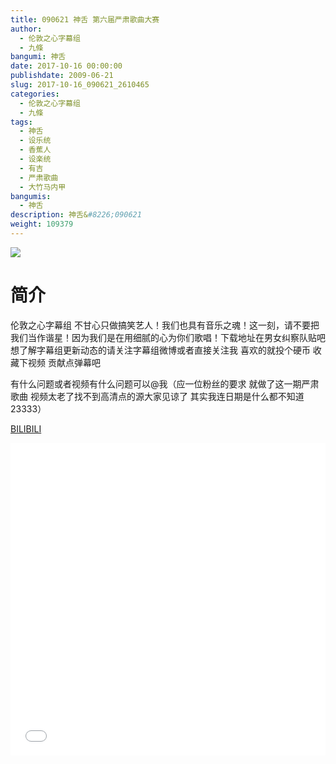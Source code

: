 ```yaml
---
title: 090621 神舌 第六届严肃歌曲大赛
author: 
  - 伦敦之心字幕组
  - 九條
bangumi: 神舌
date: 2017-10-16 00:00:00
publishdate: 2009-06-21
slug: 2017-10-16_090621_2610465
categories: 
  - 伦敦之心字幕组
  - 九條
tags: 
  - 神舌
  - 设乐统
  - 香蕉人
  - 设楽统
  - 有吉
  - 严肃歌曲
  - 大竹马内甲
bangumis: 
  - 神舌
description: 神舌&#8226;090621
weight: 109379
---
```


![](https://i.imgur.com/A3PFFnM.jpg)

# 简介  
伦敦之心字幕组 不甘心只做搞笑艺人！我们也具有音乐之魂！这一刻，请不要把我们当作谐星！因为我们是在用细腻的心为你们歌唱！下载地址在男女纠察队贴吧 想了解字幕组更新动态的请关注字幕组微博或者直接关注我 喜欢的就投个硬币 收藏下视频 贡献点弹幕吧


有什么问题或者视频有什么问题可以@我（应一位粉丝的要求 就做了这一期严肃歌曲 视频太老了找不到高清点的源大家见谅了 其实我连日期是什么都不知道23333）

  [BILIBILI](https://www.bilibili.com/video/av2610465/)


<div class="vcontainer">  <iframe class='video' src="//www.bilibili.com/blackboard/player.html?aid=2610465" width="100%" height="500" frameborder="0" allowfullscreen="allowfullscreen"></iframe></div>
